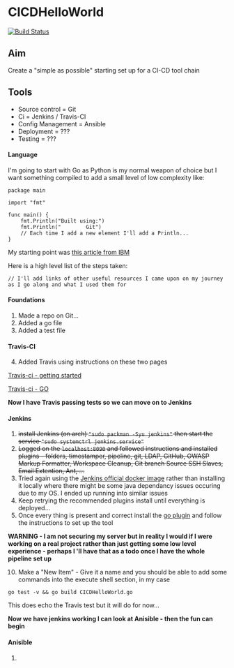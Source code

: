 # CICDHelloWorld
[![Build Status](https://travis-ci.org/areThereAnyUserNamesLeft/CICDHelloWorld.svg?branch=master)](https://travis-ci.org/areThereAnyUserNamesLeft/CICDHelloWorld)
## Aim 

Create a "simple as possible" starting set up for a CI-CD tool chain

## Tools

- Source control = Git
- Ci = Jenkins / Travis-CI
- Config Management = Ansible
- Deployment = ??? 
- Testing = ???

#### Language 

I'm going to start with Go as Python is my normal weapon of choice but I want something compiled to add a small level of
low complexity like:

```
package main

import "fmt"

func main() {
    fmt.Println("Built using:")
    fmt.Println("        Git")
    // Each time I add a new element I'll add a Println...
}

 ```

My starting point was [this article from IBM](https://www.ibm.com/cloud/garage/content/deliver/practice_delivery_pipeline/)

Here is a high level list of the steps taken:

```// I'll add links of other useful resources I came upon on my journey as I go along and what I used them for```
#### Foundations
1. Made a repo on Git...
2. Added a go file 
3. Added a test file

#### Travis-CI

4. Added Travis using instructions on these two
   pages 

[Travis-ci - getting started](https://docs.travis-ci.com/user/getting-started/) 

[Travis-ci - GO](https://docs.travis-ci.com/user/languages/go)

**Now I have Travis passing tests so  we can move on to Jenkins**

#### Jenkins

1. ~~install Jenkins (on arch) ```"sudo packman -Syu jenkins"``` then start the service ```"sudo systemctrl
   jenkins.service"```~~
6. ~~Logged on the ```localhost:8090``` and followed instructions and installed plugins - folders, timestamper, pipeline,
   git, LDAP, GitHub, OWASP Markup Formatter, Workspace Cleanup, Git branch Source SSH Slaves, Email Extention, Ant,
...~~
7. Tried again using the [Jenkins official docker image](https://github.com/jenkinsci/docker) rather than installing it locally where there might be some java
   dependancy issues occuring due to my OS. I ended up running into similar issues  
8. Keep retrying the recommended plugins install until everything is deployed...
9. Once every thing is present and correct install the [go plugin](https://wiki.jenkins.io/display/JENKINS/Go+Plugin)
   and follow the instructions to set up the tool

**WARNING - I am not securing my server but in reality I would if I were working on a real project rather than just
getting some low level experience - perhaps I 'll have that as a todo once I have the whole pipeline set up**

10. Make a "New Item" - Give it a name and you should be able to add some commands into the execute shell section, in my
    case 

```go test -v && go build CICDHelloWorld.go``` 

This does echo the Travis test but it will do for now...

**Now we have jenkins working I can look at Anisible - then the fun can begin**

#### Anisible

1. 
